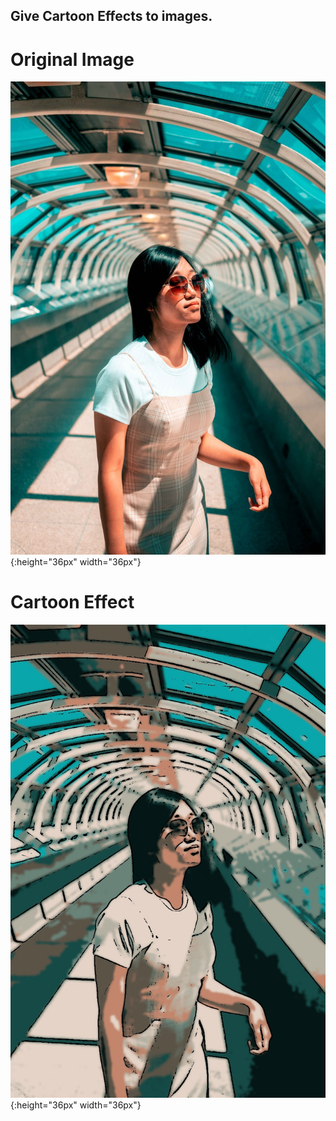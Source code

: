 ## Give Cartoon Effects to images.


# Original Image
![Original Photo](https://github.com/prateekmaj21/Image-Processing-Tasks/blob/main/Cartoon%20Effect%20to%20Photos/person.jpeg){:height="36px" width="36px"}

# Cartoon Effect
![Cartoon Effect](https://github.com/prateekmaj21/Image-Processing-Tasks/blob/main/Cartoon%20Effect%20to%20Photos/cartoon.jpg){:height="36px" width="36px"}
